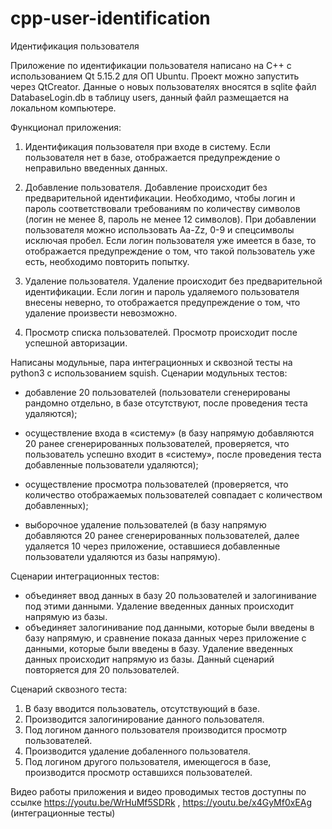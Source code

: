 # cpp-user-identification
Идентификация пользователя

Приложение по идентификации пользователя написано на C++ с использованием Qt 5.15.2 для ОП Ubuntu. Проект можно запустить через QtCreator.
Данные о новых пользователях вносятся в sqlite файл DatabaseLogin.db в таблицу users, данный файл размещается на локальном компьютере. 

Функционал приложения:
1. Идентификация пользователя при входе в систему. Если пользователя нет в базе, отображается предупреждение о неправильно введенных данных.

2. Добавление пользователя. Добавление происходит без предварительной идентификации. Необходимо, чтобы логин и пароль соответствовали требованиям по количеству символов (логин не менее 8, пароль не менее 12 символов). При добавлении пользователя можно использовать Aa-Zz, 0-9 и спецсимволы исключая пробел. Если логин пользователя уже имеется в базе, то отображается предупреждение о том, что такой пользователь уже есть, необходимо повторить попытку.

3. Удаление пользователя. Удаление происходит без предварительной идентификации. Если логин и пароль удаляемого пользователя внесены неверно, то отображается предупреждение о том, что удаление произвести невозможно.

4. Просмотр списка пользователей. Просмотр происходит после успешной авторизации.

Написаны модульные, пара интеграционных и сквозной тесты на python3 с использованием squish.
Сценарии модульных тестов:

 - добавление 20 пользователей (пользователи сгенерированы рандомно отдельно, в базе отсутствуют, после проведения теста удаляются);
    
 - осуществление входа в «систему» (в базу напрямую добавляются 20 ранее сгенерированных пользователей, проверяется, что пользователь успешно входит в «систему», после проведения теста добавленные пользователи удаляются);
    
 - осуществление просмотра пользователей (проверяется, что количество отображаемых пользователей совпадает с количеством добавленных);
    
 - выборочное удаление пользователей (в базу напрямую добавляются 20 ранее сгенерированных пользователей, далее удаляется 10 через приложение, оставшиеся добавленные пользователи удаляются из базы напрямую).

Сценарии интеграционных тестов:
- объединяет ввод данных в базу 20 пользователей и залогинивание под этими данными. Удаление введенных данных происходит напрямую из базы.
- объединяет залогинивание под данными, которые были введены в базу напрямую, и сравнение показа данных через приложение с данными, которые были введены в базу. Удаление введенных данных происходит напрямую из базы. Данный сценарий повторяется для 20 пользователей.

Сценарий сквозного теста:
1. В базу вводится пользователь, отсутствующий в базе.
2. Производится залогинирование данного пользователя.
3. Под логином данного пользователя производится просмотр пользователей.
4. Производится удаление добаленного пользователя.
5. Под логином другого пользователя, имеющегося в базе, производится просмотр оставшихся пользователей.

Видео работы приложения и видео проводимых тестов доступны по ссылке https://youtu.be/WrHuMf5SDRk , https://youtu.be/x4GyMf0xEAg (интеграционные тесты)
